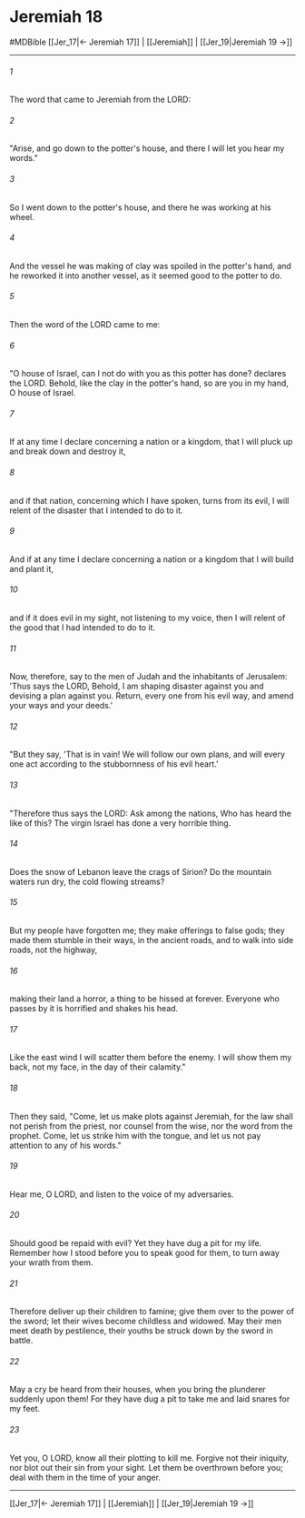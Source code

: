 # Jeremiah 18
#MDBible
[[Jer_17|← Jeremiah 17]] | [[Jeremiah]] | [[Jer_19|Jeremiah 19 →]]

***

###### 1 
The word that came to Jeremiah from the LORD: 

###### 2 
"Arise, and go down to the potter's house, and there I will let you hear my words." 

###### 3 
So I went down to the potter's house, and there he was working at his wheel. 

###### 4 
And the vessel he was making of clay was spoiled in the potter's hand, and he reworked it into another vessel, as it seemed good to the potter to do. 

###### 5 
Then the word of the LORD came to me: 

###### 6 
"O house of Israel, can I not do with you as this potter has done? declares the LORD. Behold, like the clay in the potter's hand, so are you in my hand, O house of Israel. 

###### 7 
If at any time I declare concerning a nation or a kingdom, that I will pluck up and break down and destroy it, 

###### 8 
and if that nation, concerning which I have spoken, turns from its evil, I will relent of the disaster that I intended to do to it. 

###### 9 
And if at any time I declare concerning a nation or a kingdom that I will build and plant it, 

###### 10 
and if it does evil in my sight, not listening to my voice, then I will relent of the good that I had intended to do to it. 

###### 11 
Now, therefore, say to the men of Judah and the inhabitants of Jerusalem: 'Thus says the LORD, Behold, I am shaping disaster against you and devising a plan against you. Return, every one from his evil way, and amend your ways and your deeds.' 

###### 12 
"But they say, 'That is in vain! We will follow our own plans, and will every one act according to the stubbornness of his evil heart.' 

###### 13 
"Therefore thus says the LORD: Ask among the nations, Who has heard the like of this? The virgin Israel has done a very horrible thing. 

###### 14 
Does the snow of Lebanon leave the crags of Sirion? Do the mountain waters run dry, the cold flowing streams? 

###### 15 
But my people have forgotten me; they make offerings to false gods; they made them stumble in their ways, in the ancient roads, and to walk into side roads, not the highway, 

###### 16 
making their land a horror, a thing to be hissed at forever. Everyone who passes by it is horrified and shakes his head. 

###### 17 
Like the east wind I will scatter them before the enemy. I will show them my back, not my face, in the day of their calamity." 

###### 18 
Then they said, "Come, let us make plots against Jeremiah, for the law shall not perish from the priest, nor counsel from the wise, nor the word from the prophet. Come, let us strike him with the tongue, and let us not pay attention to any of his words." 

###### 19 
Hear me, O LORD, and listen to the voice of my adversaries. 

###### 20 
Should good be repaid with evil? Yet they have dug a pit for my life. Remember how I stood before you to speak good for them, to turn away your wrath from them. 

###### 21 
Therefore deliver up their children to famine; give them over to the power of the sword; let their wives become childless and widowed. May their men meet death by pestilence, their youths be struck down by the sword in battle. 

###### 22 
May a cry be heard from their houses, when you bring the plunderer suddenly upon them! For they have dug a pit to take me and laid snares for my feet. 

###### 23 
Yet you, O LORD, know all their plotting to kill me. Forgive not their iniquity, nor blot out their sin from your sight. Let them be overthrown before you; deal with them in the time of your anger. 

***

[[Jer_17|← Jeremiah 17]] | [[Jeremiah]] | [[Jer_19|Jeremiah 19 →]]
